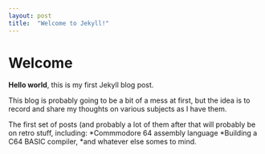 ```yaml
---
layout: post
title:  "Welcome to Jekyll!"
---
```


# Welcome

**Hello world**, this is my first Jekyll blog post.

This blog is probably going to be a bit of a mess at first, but the idea is to record and share my thoughts on various subjects as I have them. 

The first set of posts (and probably a lot of them after that will probably be on retro stuff, including:
	*Commmodore 64 assembly language
	*Building a C64 BASIC compiler, 
	*and whatever else somes to mind.

